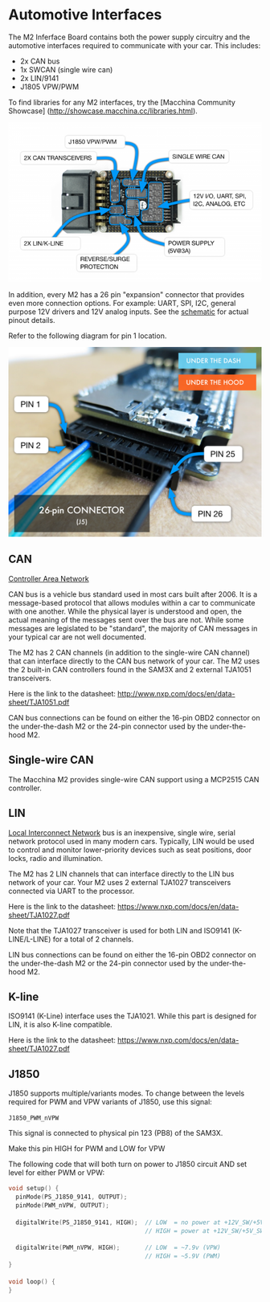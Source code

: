 # Automotive Interfaces

The M2 Inferface Board contains both the power supply circuitry and the automotive interfaces required to communicate with your car. This includes:

- 2x CAN bus
- 1x SWCAN (single wire can)
- 2x LIN/9141
- J1805 VPW/PWM

To find libraries for any M2 interfaces, try the [Macchina Community Showcase] (http://showcase.macchina.cc/libraries.html).

<img src="/images/Interface_0d024.png" width="640" />

In addition, every M2 has a 26 pin "expansion" connector that provides even more connection options. For example: UART, SPI, I2C, general purpose 12V drivers and 12V analog inputs. See the [schematic](https://github.com/macchina/m2-hardware) for actual pinout details.

Refer to the following diagram for pin 1 location.

<img src="/images/26pin_connector.png" width="640" />

## CAN

[Controller Area Network](https://en.wikipedia.org/wiki/CAN_bus)

CAN bus is a vehicle bus standard used in most cars built after 2006. It is a message-based protocol that allows modules within a car to communicate with one another. While the physical layer is understood and open, the actual meaning of the messages sent over the bus are not. While some messages are legislated to be "standard", the majority of CAN messages in your typical car are not well documented.

The M2 has 2 CAN channels (in addition to the single-wire CAN channel) that can interface directly to the CAN bus network of your car. The M2 uses the 2 built-in CAN controllers found in the SAM3X and 2 external TJA1051 transceivers.

Here is the link to the datasheet: http://www.nxp.com/docs/en/data-sheet/TJA1051.pdf

CAN bus connections can be found on either the 16-pin OBD2 connector on the under-the-dash M2 or the 24-pin connector used by the under-the-hood M2.

<!-- TO DO: Discuss termination and how to terminate with solder jumpers on interface board. -->

<!-- TO DO: Add schematic page for CAN bus transceivers -->

## Single-wire CAN

The Macchina M2 provides single-wire CAN support using a MCP2515 CAN controller.

## LIN

[Local Interconnect Network](https://en.wikipedia.org/wiki/Local_Interconnect_Network) bus is an inexpensive, single wire, serial network protocol used in many modern cars. Typically, LIN would be used to control and monitor lower-priority devices such as seat positions, door locks, radio and illumination.

The M2 has 2 LIN channels that can interface directly to the LIN bus network of your car. Your M2 uses 2 external TJA1027 transceivers connected via UART to the processor.

Here is the link to the datasheet: https://www.nxp.com/docs/en/data-sheet/TJA1027.pdf

Note that the TJA1027 transceiver is used for both LIN and ISO9141 (K-LINE/L-LINE) for a total of 2 channels.

LIN bus connections can be found on either the 16-pin OBD2 connector on the under-the-dash M2 or the 24-pin connector used by the under-the-hood M2.

## K-line

ISO9141 (K-Line) interface uses the TJA1021. While this part is designed for LIN, it is also K-line compatible.

Here is the link to the datasheet: https://www.nxp.com/docs/en/data-sheet/TJA1027.pdf

## J1850

J1850 supports multiple/variants modes. To change between the levels required for PWM and VPW variants of J1850, use this signal:

`J1850_PWM_nVPW`

This signal is connected to physical pin 123 (PB8) of the SAM3X.

Make this pin HIGH for PWM and LOW for VPW

The following code that will both turn on power to J1850 circuit AND set level for either PWM or VPW:

```CPP
void setup() {
  pinMode(PS_J1850_9141, OUTPUT);
  pinMode(PWM_nVPW, OUTPUT);

  digitalWrite(PS_J1850_9141, HIGH);  // LOW  = no power at +12V_SW/+5V_SW
                                      // HIGH = power at +12V_SW/+5V_SW

  digitalWrite(PWM_nVPW, HIGH);       // LOW  = ~7.9v (VPW)
                                      // HIGH = ~5.9V (PWM)
}

void loop() {
}
```
